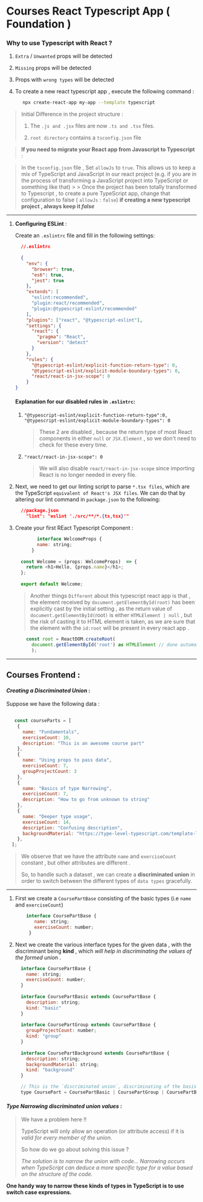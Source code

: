 # Courses React Typescript App ( Foundation )

### Why to use Typescript with React ?

  1. `Extra` / `Unwanted` props will be detected
  1. `Missing` props will be detected
  1. Props with `wrong types` will be detected



1. To create a new react typescript app , execute the following command :

```bash 
      npx create-react-app my-app --template typescript 
```
   
    
  > Initial Difference in the project structure :  
  > 1. The `.js and .jsx` files are now `.ts and .tsx` files.
  >
  > 1. `root directory` contains a `tsconfig.json` file
    
  > **If you need to migrate your React app from Javascript to Typescript** : 
    
    
   > In the `tsconfig.json` file , Set `allowJs` to `true`. This allows us to keep a mix of TypeScript and JavaScript in our react project (e.g. if you are in the process of transforming a JavaScript project into TypeScript or something like that)
     >
     > Once the project has been totally transformed to Typescript , to create a pure TypeScript app, change that configuration to false ( `allowJs` : `false`) **if creating a new typescript project , always keep it _false_**

--------------------------------------------------------


1. **Configuring ESLint** :
 
      Create an `.eslintrc` file and fill in the following settings:   
     
      ```json
        //.eslintrc
       
        {
          "env": {
            "browser": true,
            "es6": true,
            "jest": true
          },
          "extends": [
            "eslint:recommended",
            "plugin:react/recommended",
            "plugin:@typescript-eslint/recommended"
          ],
          "plugins": ["react", "@typescript-eslint"],
          "settings": {
            "react": {
              "pragma": "React",
              "version": "detect"
            }
          },
          "rules": {
            "@typescript-eslint/explicit-function-return-type": 0,
            "@typescript-eslint/explicit-module-boundary-types": 0,
            "react/react-in-jsx-scope": 0
          }
      }
      ```
    #### Explanation for our disabled rules in `.eslintrc`:
        
   1. `"@typescript-eslint/explicit-function-return-type":0,   "@typescript-eslint/explicit-module-boundary-types": 0`
        
      > These 2 are disabled , because the return type of most React components in either `null` or `JSX.Element` , so we don't need to check for these every time.
            
   1. `"react/react-in-jsx-scope": 0`  
      >  We will also disable `react/react-in-jsx-scope` since importing React is no longer needed in every file.
  
1. Next, we need to get our linting script to parse `*.tsx files`, which are the TypeScript `equivalent of React's JSX files`. We can do that by altering our lint command in `package.json` to the following:

     ```json
       //package.json
         "lint": "eslint './src/**/*.{ts,tsx}'"
     ```

1. Create your first REact Typescript Component :
    ```javascript
            interface WelcomeProps {
            name: string;
          }
          
      const Welcome = (props: WelcomeProps)  => {
        return <h1>Hello, {props.name}</h1>;
      };
      
      export default Welcome;

    ```
   > Another things `Different` about this typescript react app is that ,  the element received by `document.getElementById(root)` has been explicitly cast by the initial setting , as the return value of `document.getElementById(`root`)` is either `HTMLElement | null` , but the risk of casting it to HTML element is taken, as we are sure that the element with the `id:root` will be present in every react app .
    
    ```javascript
        const root = ReactDOM.createRoot(
          document.getElementById('root') as HTMLElement // done automatically
          );
    ```
---

## Courses Frontend : 


####  _Creating a Discriminated Union_ : 

  Suppose we have the following data :

  ```javascript
    
     const courseParts = [
      {
        name: "Fundamentals",
        exerciseCount: 10,
        description: "This is an awesome course part"
      },
      {
        name: "Using props to pass data",
        exerciseCount: 7,
        groupProjectCount: 3
      },
      {
        name: "Basics of type Narrowing",
        exerciseCount: 7,
        description: "How to go from unknown to string"
      },
      {
        name: "Deeper type usage",
        exerciseCount: 14,
        description: "Confusing description",
        backgroundMaterial: "https://type-level-typescript.com/template-literal-types"
      },
    ];
   ```
> We observe that we have the attribute `name` and `exerciseCount`  constant , but other attributes are different .
> 
> So, to handle such a dataset , we can create a **discriminated union** in order to switch between the different types of `data types` gracefully.
> 
---

1. First we create a `CoursePartBase` consisting of the basic types (i.e `name` and `exerciseCount`)
   
     ```javascript
         interface CoursePartBase {
            name: string;
            exerciseCount: number;
          }
     ```
1. Next we create the various interface types for the given data , with the discriminant being **kind** , which _will help in discriminating the values of the formed union_ .
  
    ```javascript
      interface CoursePartBase {
        name: string;
        exerciseCount: number;
      }
      
      interface CoursePartBasic extends CoursePartBase {
        description: string;
        kind: "basic"
      }
      
      interface CoursePartGroup extends CoursePartBase {
        groupProjectCount: number;
        kind: "group"
      }
      
      interface CoursePartBackground extends CoursePartBase {
        description: string;
        backgroundMaterial: string;
        kind: "background"
      }

      // This is the `discriminated union`, discriminating of the basis of the attribute `kind`
      type CoursePart = CoursePartBasic | CoursePartGroup | CoursePartBackground;
    ```

#### _Type Narrowing discriminated union values_ :

   > We have a problem here !!    
   >
   > TypeScript will only allow an operation (or attribute access) if it is _valid for every member of the union._
   >
   > So how do we go about solving this issue ? 
   >
   >_The solution is to narrow the union with code... Narrowing occurs when TypeScript can deduce a more specific type for a value based on the structure of the code._

**One handy way to narrow these kinds of types in TypeScript is to use switch case expressions.**

